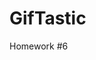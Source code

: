 # GifTastic
Homework #6

<!-- 
1. create an array of strings related to a topic of choice
2. set this to a variable called topics
3. Create buttons in HTML that match the array of strings
    *use a loop that appends a button for each string in the array
4. use on click event/use Giphy to append 10 images
5. use on click event so that image moves when clicked
6. get rating as well
7. 
 -->